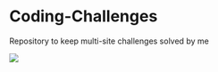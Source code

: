 # Coding-Challenges

Repository to keep multi-site challenges solved by me

<a href="https://www.linkedin.com/in/vhferrari/" target="_blank"><img src="https://img.shields.io/badge/LinkedIn-0077B5?style=for-the-badge&logo=linkedin&logoColor=white"/></a>

